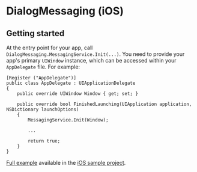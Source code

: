 # DialogMessaging (iOS)

## Getting started

At the entry point for your app, call `DialogMessaging.MessagingService.Init(...)`. You need to provide your app's primary `UIWindow` instance, which can be accessed within your `AppDelegate` file. For example:

```
[Register ("AppDelegate")]
public class AppDelegate : UIApplicationDelegate
{
    public override UIWindow Window { get; set; }

    public override bool FinishedLaunching(UIApplication application, NSDictionary launchOptions)
    {
        MessagingService.Init(Window);

        ...

        return true;
    }
}
```

[Full example](https://github.com/lewisbennett/dialog-messaging/blob/master/samples/Sample.iOS/AppDelegate.cs) available in the [iOS sample project](https://github.com/lewisbennett/dialog-messaging/tree/master/samples/Sample.iOS).
